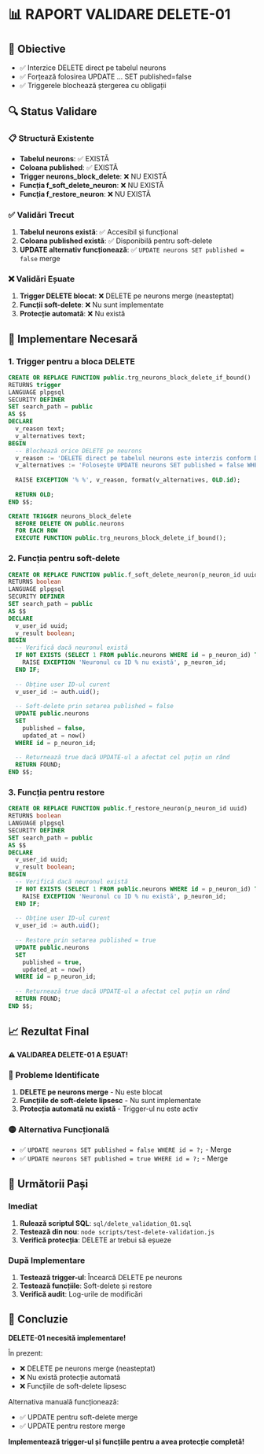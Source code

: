 # 📊 RAPORT VALIDARE DELETE-01

## 🎯 Obiective
- ✅ Interzice DELETE direct pe tabelul neurons
- ✅ Forțează folosirea UPDATE ... SET published=false
- ✅ Triggerele blochează ștergerea cu obligații

## 🔍 Status Validare

### 📋 Structură Existente
- **Tabelul neurons**: ✅ EXISTĂ
- **Coloana published**: ✅ EXISTĂ
- **Trigger neurons_block_delete**: ❌ NU EXISTĂ
- **Funcția f_soft_delete_neuron**: ❌ NU EXISTĂ
- **Funcția f_restore_neuron**: ❌ NU EXISTĂ

### ✅ Validări Trecut
1. **Tabelul neurons există**: ✅ Accesibil și funcțional
2. **Coloana published există**: ✅ Disponibilă pentru soft-delete
3. **UPDATE alternativ funcționează**: ✅ `UPDATE neurons SET published = false` merge

### ❌ Validări Eșuate
1. **Trigger DELETE blocat**: ❌ DELETE pe neurons merge (neasteptat)
2. **Funcții soft-delete**: ❌ Nu sunt implementate
3. **Protecție automată**: ❌ Nu există

## 🔧 Implementare Necesară

### 1. Trigger pentru a bloca DELETE
```sql
CREATE OR REPLACE FUNCTION public.trg_neurons_block_delete_if_bound()
RETURNS trigger
LANGUAGE plpgsql
SECURITY DEFINER
SET search_path = public
AS $$
DECLARE
  v_reason text;
  v_alternatives text;
BEGIN
  -- Blochează orice DELETE pe neurons
  v_reason := 'DELETE direct pe tabelul neurons este interzis conform DELETE-01.';
  v_alternatives := 'Folosește UPDATE neurons SET published = false WHERE id = %s;';
  
  RAISE EXCEPTION '% %', v_reason, format(v_alternatives, OLD.id);
  
  RETURN OLD;
END $$;

CREATE TRIGGER neurons_block_delete
  BEFORE DELETE ON public.neurons
  FOR EACH ROW
  EXECUTE FUNCTION public.trg_neurons_block_delete_if_bound();
```

### 2. Funcția pentru soft-delete
```sql
CREATE OR REPLACE FUNCTION public.f_soft_delete_neuron(p_neuron_id uuid, p_reason text DEFAULT NULL)
RETURNS boolean
LANGUAGE plpgsql
SECURITY DEFINER
SET search_path = public
AS $$
DECLARE
  v_user_id uuid;
  v_result boolean;
BEGIN
  -- Verifică dacă neuronul există
  IF NOT EXISTS (SELECT 1 FROM public.neurons WHERE id = p_neuron_id) THEN
    RAISE EXCEPTION 'Neuronul cu ID % nu există', p_neuron_id;
  END IF;
  
  -- Obține user ID-ul curent
  v_user_id := auth.uid();
  
  -- Soft-delete prin setarea published = false
  UPDATE public.neurons 
  SET 
    published = false,
    updated_at = now()
  WHERE id = p_neuron_id;
  
  -- Returnează true dacă UPDATE-ul a afectat cel puțin un rând
  RETURN FOUND;
END $$;
```

### 3. Funcția pentru restore
```sql
CREATE OR REPLACE FUNCTION public.f_restore_neuron(p_neuron_id uuid)
RETURNS boolean
LANGUAGE plpgsql
SECURITY DEFINER
SET search_path = public
AS $$
DECLARE
  v_user_id uuid;
  v_result boolean;
BEGIN
  -- Verifică dacă neuronul există
  IF NOT EXISTS (SELECT 1 FROM public.neurons WHERE id = p_neuron_id) THEN
    RAISE EXCEPTION 'Neuronul cu ID % nu există', p_neuron_id;
  END IF;
  
  -- Obține user ID-ul curent
  v_user_id := auth.uid();
  
  -- Restore prin setarea published = true
  UPDATE public.neurons 
  SET 
    published = true,
    updated_at = now()
  WHERE id = p_neuron_id;
  
  -- Returnează true dacă UPDATE-ul a afectat cel puțin un rând
  RETURN FOUND;
END $$;
```

## 📈 Rezultat Final

**⚠️ VALIDAREA DELETE-01 A EȘUAT!**

### 🔴 Probleme Identificate
1. **DELETE pe neurons merge** - Nu este blocat
2. **Funcțiile de soft-delete lipsesc** - Nu sunt implementate
3. **Protecția automată nu există** - Trigger-ul nu este activ

### 🟡 Alternativa Funcțională
- ✅ `UPDATE neurons SET published = false WHERE id = ?;` - Merge
- ✅ `UPDATE neurons SET published = true WHERE id = ?;` - Merge

## 🚀 Următorii Pași

### Imediat
1. **Rulează scriptul SQL**: `sql/delete_validation_01.sql`
2. **Testează din nou**: `node scripts/test-delete-validation.js`
3. **Verifică protecția**: DELETE ar trebui să eșueze

### După Implementare
1. **Testează trigger-ul**: Încearcă DELETE pe neurons
2. **Testează funcțiile**: Soft-delete și restore
3. **Verifică audit**: Log-urile de modificări

## 🎯 Concluzie

**DELETE-01 necesită implementare!**

În prezent:
- ❌ DELETE pe neurons merge (neasteptat)
- ❌ Nu există protecție automată
- ❌ Funcțiile de soft-delete lipsesc

Alternativa manuală funcționează:
- ✅ UPDATE pentru soft-delete merge
- ✅ UPDATE pentru restore merge

**Implementează trigger-ul și funcțiile pentru a avea protecție completă!**
